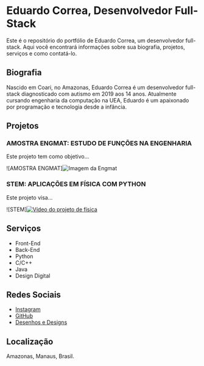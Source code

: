 # Eduardo Correa, Desenvolvedor Full-Stack

Este é o repositório do portfólio de Eduardo Correa, um desenvolvedor full-stack. Aqui você encontrará informações sobre sua biografia, projetos, serviços e como contatá-lo.

## Biografia

Nascido em Coari, no Amazonas, Eduardo Correa é um desenvolvedor full-stack diagnosticado com autismo em 2019 aos 14 anos. Atualmente cursando engenharia da computação na UEA, Eduardo é um apaixonado por programação e tecnologia desde a infância.

## Projetos

### AMOSTRA ENGMAT: ESTUDO DE FUNÇÕES NA ENGENHARIA

Este projeto tem como objetivo...

![AMOSTRA ENGMAT]![Imagem da Engmat](https://scontent-gru2-2.cdninstagram.com/v/t51.2885-15/e35/268652454_119527130616982_3899687542963068585_n.jpg?_nc_ht=scontent-gru2-2.cdninstagram.com&_nc_cat=106&_nc_ohc=8bbDZnJ5E44AX82KqBK&edm=AP_V10EBAAAA&ccb=7-4&oh=1c6c64d51f2a90724a8ec40240e78819&oe=628CE71D&_nc_sid=4f375e)

### STEM: APLICAÇÕES EM FÍSICA COM PYTHON

Este projeto visa...

![STEM][![Vídeo do projeto de física](https://scontent-gru2-2.cdninstagram.com/v/t51.2885-15/e35/s1080x1080/269041156_673469353874071_3034747129620616603_n.jpg?_nc_ht=scontent-gru2-2.cdninstagram.com&_nc_cat=102&_nc_ohc=-WNoCfZDQ6wAX9Tb-N6&edm=AP_V10EBAAAA&ccb=7-4&oh=0c265e6a66f2e146a1d3a331d33007b0&oe=6298A9D4&_nc_sid=4f375e)](https://www.instagram.com/p/C77XKc3JVka/)


## Serviços

- Front-End
- Back-End
- Python
- C/C++
- Java
- Design Digital

## Redes Sociais

- [Instagram](instagram.com/edwardcodebr)
- [GitHub](github.com/edwardcodebr)
- [Desenhos e Designs](x/carlcomp23)

## Localização

Amazonas, Manaus, Brasil.

